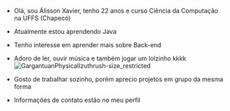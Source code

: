 - Olá, sou Álisson Xavier, tenho 22 anos e curso Ciência da Computação na UFFS (Chapecó)
- Atualmente estou aprendendo Java
- Tenho interesse em aprender mais sobre Back-end
- Adoro de ler, ouvir música e também jogar um lolzinho kkkk
![GargantuanPhysicalIzuthrush-size_restricted](https://user-images.githubusercontent.com/45082412/196279738-93e337f4-b89d-4eb8-aeb6-947a10211384.gif)

- Gosto de trabalhar sozinho, porém aprecio projetos em grupo da mesma forma
- Informações de contato estão no meu perfil
